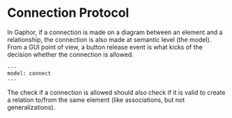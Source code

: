 # Connection Protocol

In Gaphor, if a connection is made on a diagram between an element and a
relationship, the connection is also made at semantic level (the model). From a
GUI point of view, a button release event is what kicks of the decision whether
the connection is allowed.

```{diagram} connect.main
---
model: connect
---
```

The check if a connection is allowed should also check if it is valid to
create a relation to/from the same element (like associations, but not
generalizations).
